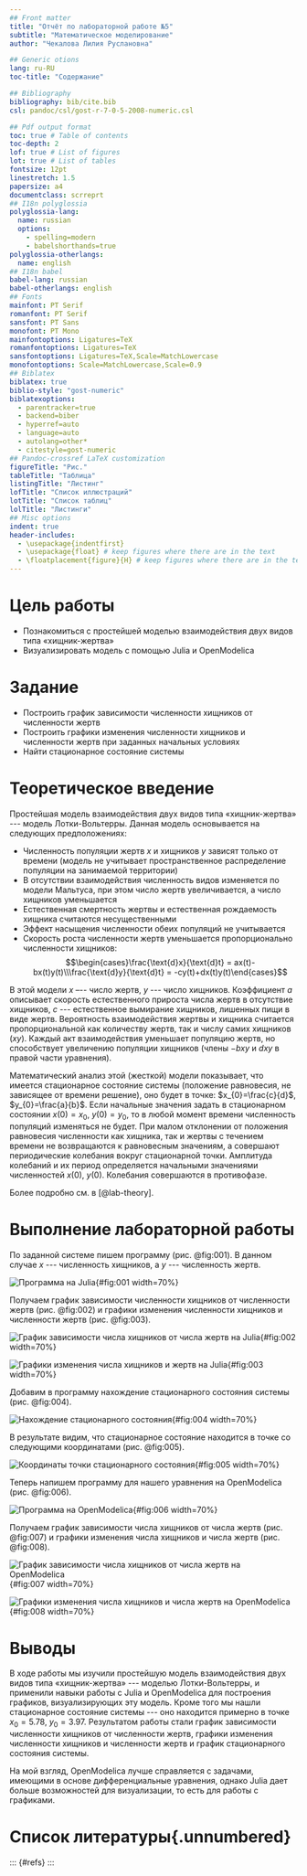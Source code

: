```yaml
---
## Front matter
title: "Отчёт по лабораторной работе №5"
subtitle: "Математическое моделирование"
author: "Чекалова Лилия Руслановна"

## Generic otions
lang: ru-RU
toc-title: "Содержание"

## Bibliography
bibliography: bib/cite.bib
csl: pandoc/csl/gost-r-7-0-5-2008-numeric.csl

## Pdf output format
toc: true # Table of contents
toc-depth: 2
lof: true # List of figures
lot: true # List of tables
fontsize: 12pt
linestretch: 1.5
papersize: a4
documentclass: scrreprt
## I18n polyglossia
polyglossia-lang:
  name: russian
  options:
	- spelling=modern
	- babelshorthands=true
polyglossia-otherlangs:
  name: english
## I18n babel
babel-lang: russian
babel-otherlangs: english
## Fonts
mainfont: PT Serif
romanfont: PT Serif
sansfont: PT Sans
monofont: PT Mono
mainfontoptions: Ligatures=TeX
romanfontoptions: Ligatures=TeX
sansfontoptions: Ligatures=TeX,Scale=MatchLowercase
monofontoptions: Scale=MatchLowercase,Scale=0.9
## Biblatex
biblatex: true
biblio-style: "gost-numeric"
biblatexoptions:
  - parentracker=true
  - backend=biber
  - hyperref=auto
  - language=auto
  - autolang=other*
  - citestyle=gost-numeric
## Pandoc-crossref LaTeX customization
figureTitle: "Рис."
tableTitle: "Таблица"
listingTitle: "Листинг"
lofTitle: "Список иллюстраций"
lotTitle: "Список таблиц"
lolTitle: "Листинги"
## Misc options
indent: true
header-includes:
  - \usepackage{indentfirst}
  - \usepackage{float} # keep figures where there are in the text
  - \floatplacement{figure}{H} # keep figures where there are in the text
---
```


# Цель работы

- Познакомиться с простейшей моделью взаимодействия двух видов типа «хищник-жертва»
- Визуализировать модель с помощью Julia и OpenModelica

# Задание

- Построить график зависимости численности хищников от численности жертв
- Построить графики изменения численности хищников и численности жертв при заданных начальных условиях
- Найти стационарное состояние системы

# Теоретическое введение

Простейшая модель взаимодействия двух видов типа «хищник-жертва» --- модель Лотки-Вольтерры. Данная модель основывается на следующих предположениях:

- Численность популяции жертв $x$ и хищников $y$ зависят только от времени
(модель не учитывает пространственное распределение популяции на
занимаемой территории)
- В отсутствии взаимодействия численность видов изменяется по модели
Мальтуса, при этом число жертв увеличивается, а число хищников уменьшается
- Естественная смертность жертвы и естественная рождаемость хищника
считаются несущественными
- Эффект насыщения численности обеих популяций не учитывается
- Скорость роста численности жертв уменьшается пропорционально
численности хищников: $$\begin{cases}\frac{\text{d}x}{\text{d}t} = ax(t)-bx(t)y(t)\\\frac{\text{d}y}{\text{d}t} = -cy(t)+dx(t)y(t)\end{cases}$$

В этой модели $x$ –-- число жертв, $y$ --- число хищников. Коэффициент $a$
описывает скорость естественного прироста числа жертв в отсутствие хищников, $с$ --- естественное вымирание хищников, лишенных пищи в виде жертв. Вероятность взаимодействия жертвы и хищника считается пропорциональной как количеству жертв, так и числу самих хищников $(xy)$. Каждый акт взаимодействия уменьшает популяцию жертв, но способствует увеличению популяции хищников (члены $-bxy$ и $dxy$ в правой части уравнения).

Математический анализ этой (жесткой) модели показывает, что имеется
стационарное состояние системы (положение равновесия, не зависящее от времени решение), оно будет в точке: $x_{0}=\frac{c}{d}$, $y_{0}=\frac{a}{b}$. Если начальные значения задать в стационарном состоянии $x(0)=x_{0}$, $y(0)=y_{0}$, то в любой момент времени численность популяций изменяться не будет. При малом отклонении от положения равновесия численности как хищника, так и жертвы с течением времени не возвращаются к равновесным значениям, а совершают периодические колебания вокруг стационарной точки. Амплитуда колебаний и их период определяется начальными значениями численностей $x(0)$, $y(0)$. Колебания совершаются в противофазе.

Более подробно см. в [@lab-theory].

# Выполнение лабораторной работы

По заданной системе пишем программу (рис. @fig:001). В данном случае $x$ --- численность хищников, а $y$ --- численность жертв.

![Программа на Julia](image/1.png){#fig:001 width=70%}

Получаем график зависимости численности хищников от численности жертв (рис. @fig:002) и графики изменения численности хищников и численности жертв (рис. @fig:003).

![График зависимости числа хищников от числа жертв на Julia](image/lab5_1.png){#fig:002 width=70%}

![Графики изменения числа хищников и жертв на Julia](image/lab5_2.png){#fig:003 width=70%}

Добавим в программу нахождение стационарного состояния системы (рис. @fig:004).

![Нахождение стационарного состояния](image/2.png){#fig:004 width=70%}

В результате видим, что стационарное состояние находится в точке со следующими координатами (рис. @fig:005).

![Координаты точки стационарного состояния](image/3.png){#fig:005 width=70%}

Теперь напишем программу для нашего уравнения на OpenModelica (рис. @fig:006).

![Программа на OpenModelica](image/4.png){#fig:006 width=70%}

Получаем график зависимости числа хищников от числа жертв (рис. @fig:007) и графики изменения числа хищников и числа жертв (рис. @fig:008).

![График зависимости числа хищников от числа жертв на OpenModelica](image/lab5_om1.png){#fig:007 width=70%}

![Графики изменения числа хищников и числа жертв на OpenModelica](image/lab5_om2.png){#fig:008 width=70%}

# Выводы

В ходе работы мы изучили простейшую модель взаимодействия двух видов типа «хищник-жертва» --- моделью Лотки-Вольтерры, и применили навыки работы с Julia и OpenModelica для построения графиков, визуализирующих эту модель. Кроме того мы нашли стационарное состояние системы --- оно находится примерно в точке $x_{0}=5.78$, $y_{0}=3.97$. Результатом работы стали график зависимости численности хищников от численности жертв, графики изменения численности хищников и численности жертв и график стационарного состояния системы.

На мой взгляд, OpenModelica лучше справляется с задачами, имеющими в основе дифференциальные уравнения, однако Julia дает больше возможностей для визуализации, то есть для работы с графиками.

# Список литературы{.unnumbered}

::: {#refs}
:::
